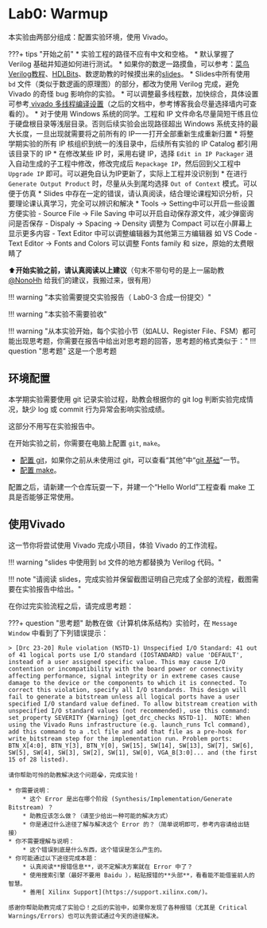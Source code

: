 # Lab0: Warmup

本实验由两部分组成：配置实验环境，使用 Vivado。

???+ tips "开始之前"
    * 实验工程的路径不应有中文和空格。
    * 默认掌握了 Verilog 基础并知道如何进行测试。
    * 如果你的数逻一路摸鱼，可以参考：[菜鸟Verilog教程](https://www.runoob.com/w3cnote/verilog-tutorial.html)、[HDLBits](https://hdlbits.01xz.net/wiki/Main_Page)、数逻助教的时候摸出来的[slides](https://github.com/Guahao31/for_Computer_Logic/tree/master/slides)。
    * Slides中所有使用 `bd` 文件（类似于数逻画的原理图）的部分，都改为使用 Verilog 完成，避免 Vivado 的奇怪 bug 影响你的实验。
    * 可以调整最多线程数，加快综合，具体设置可参考[ vivado 多线程编译设置](https://blog.csdn.net/yundanfengqing_nuc/article/details/107866015)（之后的文档中，参考博客我会尽量选择墙内可查看的）。
    * 对于使用 Windows 系统的同学。工程和 IP 文件命名尽量简短干练且位于硬盘根目录等浅层目录。否则后续实验会出现路径超出 Windows 系统支持的最大长度，一旦出现就需要将之前所有的 IP一一打开全部重新生成重新归置
    * 将整学期实验的所有 IP 核组织到统一的浅目录中，后续所有实验的 IP Catalog 都引用该目录下的 IP
    * 在修改某些 IP 时，采用右键 IP，选择 `Edit in IP Packager` 进入自动生成的子工程中修改，修改完成后 `Repackage IP`，然后回到父工程中 `Upgrade IP` 即可。可以避免自认为IP更新了，实际上工程并没识别到
    * 在进行 `Generate Output Product` 时，尽量从头到尾均选择 `Out of Context` 模式。可以便于仿真
    * Slides 中存在一定的错误，请认真阅读，结合理论课程知识分析，只要理论课认真学习，完全可以辨识和解决
    * Tools → Setting中可以开启一些设置方便实验
        - Source File → File Saving 中可以开启自动保存源文件，减少弹窗询问是否保存
        - Dispaly → Spacing → Density 调整为 Compact 可以在小屏幕上显示更多内容
        - Text Editor 中可以调整编辑器为其他第三方编辑器 如 VS Code
        - Text Editor → Fonts and Colors 可以调整 Fonts family 和 size，原始的太费眼睛了


⬆️**开始实验之前，请认真阅读以上建议**（句末不带句号的是上一届助教 [@NonoHh](https://github.com/NonoHh) 给我们的建议，我搬过来，很有用）

!!! warning "本实验需要提交实验报告（ Lab0-3 合成一份提交）"

!!! warning "本实验不需要验收"

!!! warning "从本实验开始，每个实验小节（如ALU、Register File、FSM）都可能出现思考题，你需要在报告中给出对思考题的回答，思考题的格式类似于："
    !!! question "思考题"
        这是一个思考题

## 环境配置

本学期实验需要使用 git 记录实验过程，助教会根据你的 git log 判断实验完成情况，缺少 log 或 commit 行为异常会影响实验成绩。

这部分不用写在实验报告中。

在开始实验之前，你需要在电脑上配置 `git`, `make`。

* [配置 git](https://www.windows11.pro/5639.html)，如果你之前从未使用过 git，可以查看“其他”中“[git 基础](../../Other/about_git/)”一节。
* [配置 make](https://tehub.com/a/aCYp1uw0tG)。

配置之后，请新建一个仓库玩耍一下，并建一个“Hello World”工程查看 make 工具是否能够正常使用。

## 使用Vivado

这一节你将尝试使用 Vivado 完成小项目，体验 Vivado 的工作流程。

!!! warning "slides 中使用到 `bd` 文件的地方都替换为 Verilog 代码。"

!!! note "请阅读 slides，完成实验并保留截图证明自己完成了全部的流程，截图需要在实验报告中给出。"



在你过完实验流程之后，请完成思考题：

???+ question "思考题"
    助教在做《计算机体系结构》实验时，在 `Message Window` 中看到了下列错误提示：

    > [Drc 23-20] Rule violation (NSTD-1) Unspecified I/O Standard: 41 out of 41 logical ports use I/O standard (IOSTANDARD) value 'DEFAULT', instead of a user assigned specific value. This may cause I/O contention or incompatibility with the board power or connectivity affecting performance, signal integrity or in extreme cases cause damage to the device or the components to which it is connected. To correct this violation, specify all I/O standards. This design will fail to generate a bitstream unless all logical ports have a user specified I/O standard value defined. To allow bitstream creation with unspecified I/O standard values (not recommended), use this command: set_property SEVERITY {Warning} [get_drc_checks NSTD-1].  NOTE: When using the Vivado Runs infrastructure (e.g. launch_runs Tcl command), add this command to a .tcl file and add that file as a pre-hook for write_bitstream step for the implementation run. Problem ports: BTN_X[4:0], BTN_Y[3], BTN_Y[0], SW[15], SW[14], SW[13], SW[7], SW[6], SW[5], SW[4], SW[3], SW[2], SW[1], SW[0], VGA_B[3:0]... and (the first 15 of 28 listed).

    请你帮助可怜的助教解决这个问题😭，完成实验！

    * 你需要说明：
        * 这个 Error 是出在哪个阶段 (Synthesis/Implementation/Generate Bitstream) ？
        * 助教应该怎么做？（请至少给出一种可能的解决方式）
        * 你是通过什么途径了解与解决这个 Error 的？（简单说明即可，参考内容请给出链接）
    * 你不需要理解与说明：
        * 这个错误到底是什么东西，这个错误是怎么产生的。
    * 你可能通过以下途径完成本题：
        * 认真阅读**报错信息**，说不定解决方案就在 Error 中了？
        * 使用搜索引擎（最好不要用 Baidu ），粘贴报错的**头部**，看看能不能借鉴前人的智慧。
        * 善用[ Xilinx Support](https://support.xilinx.com/)。
    
    感谢你帮助助教完成了实验😊！之后的实验中，如果你发现了各种报错（尤其是 Critical Warnings/Errors）也可以先尝试通过今天的途径解决。
